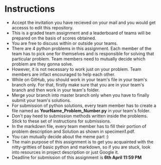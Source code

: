 # Instructions

* Accept the invitation you have recieved on your mail and you would get accesss to edit this repository.
* This is a graded team assignment and a leaderboard of teams will be prepared on the basis of scores obtained.
* You are free to discuss within or outside your teams.
* There are 4 python problems in this assignment. Each member of the team has to pick one for themselves and is responsible for solving that particular problem. Team members need to mutually decide which problem are they gonna solve. 
* However, it is not necessary to work just on your problem. Team members are infact encouraged to help each other.
* While on GitHub, you should work in your team's file in your team's branch only. For that, firstly make sure that you are in your team's branch and then work in your team's folder.
* Merge your branch into master branch only when you have to finally submit your team's solutions.
* For submission of python solutions, every team member has to create a file named as **YourName_Problem_Number.py** in your team's folder.
* Don't pay heed to submission methods written inside the problems. Stick to these set of instructions for submissions.
* In the markdown file, every team member has to fill their portion of problem description and Solution as shown in specimen1.pdf.
* You can mutually decide about the meme part :)
* The main purpose of this assignment is to get you acquainted with the nitty-gritties of basic python and markdown, so if you are stuck, look into resources in project description or just Google it.
* Deadline for submission of this assignment is **6th April 11:59 PM**

